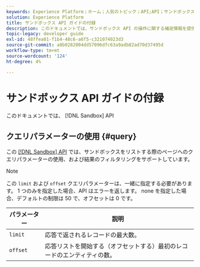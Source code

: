 ```yaml
---
keywords: Experience Platform；ホーム；人気のトピック；API;API；サンドボックス；サンドボックス；サンドボックス
solution: Experience Platform
title: サンドボックス API ガイドの付録
description: このドキュメントでは、サンドボックス API の操作に関する補足情報を提供します。
topic-legacy: developer guide
exl-id: 48ffea01-f1b4-48c6-a6f5-c321074023d3
source-git-commit: a8b0282004dd57096dfc63a9adb82ad70d37495d
workflow-type: tm+mt
source-wordcount: '124'
ht-degree: 4%

---
```


# サンドボックス API ガイドの付録

このドキュメントでは、 [!DNL Sandbox] API

## クエリパラメーターの使用 {#query}

この [[!DNL Sandbox] API](https://www.adobe.io/experience-platform-apis/references/sandbox) では、サンドボックスをリストする際のページへのクエリパラメーターの使用、および結果のフィルタリングをサポートしています。

>[!NOTE]
>
>この `limit` および `offset` クエリパラメーターは、一緒に指定する必要があります。 1 つのみを指定した場合、API はエラーを返します。 none を指定した場合、デフォルトの制限は 50 で、オフセットは 0 です。

| パラメーター | 説明 |
| --- | --- |
| `limit` | 応答で返されるレコードの最大数。 |
| `offset` | 応答リストを開始する（オフセットする）最初のレコードのエンティティの数。 |
